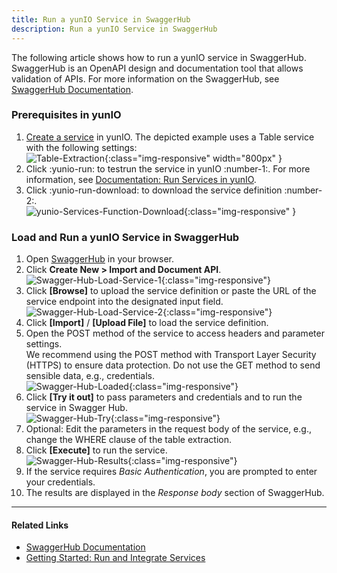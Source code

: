 ```yaml
---
title: Run a yunIO Service in SwaggerHub
description: Run a yunIO Service in SwaggerHub
---
```


The following article shows how to run a yunIO service in SwaggerHub.<br>
SwaggerHub is an OpenAPI design and documentation tool that allows validation of APIs.
For more information on the SwaggerHub, see [SwaggerHub Documentation](https://support.smartbear.com/swaggerhub/docs/).

### Prerequisites in yunIO

1. [Create a service](../getting-started.md/#create-a-service) in yunIO. The depicted example uses a Table service with the following settings:<br>
![Table-Extraction](../assets/images/yunio/articles/table-settings.png){:class="img-responsive" width="800px" }
2. Click :yunio-run: to testrun the service in yunIO :number-1:. For more information, see [Documentation: Run Services in yunIO](../documentation/run-services.md/#run-services-in-yunio).
3. Click :yunio-run-download: to download the service definition :number-2:.<br>
![yunio-Services-Function-Download](../assets/images/yunio/articles/yunio-run-services-function-download.png){:class="img-responsive" }

### Load and Run a yunIO Service in SwaggerHub

1. Open [SwaggerHub](https://app.swaggerhub.com/home) in your browser.
2. Click **Create New > Import and Document API**.<br>
![Swagger-Hub-Load-Service-1](../assets/images/yunio/articles/swagger-hub-load.png){:class="img-responsive"}
3. Click **[Browse]** to upload the service definition or paste the URL of the service endpoint into the designated input field.<br>
![Swagger-Hub-Load-Service-2](../assets/images/yunio/articles/swagger-hub-load-body.png){:class="img-responsive"}
4. Click **[Import]** / **[Upload File]** to load the service definition. 
5. Open the POST method of the service to access headers and parameter settings.<br>
We recommend using the POST method with Transport Layer Security (HTTPS) to ensure data protection. 
Do not use the GET method to send sensible data, e.g., credentials.<br>
![Swagger-Hub-Loaded](../assets/images/yunio/articles/swagger-hub-loaded.png){:class="img-responsive"}
6. Click **[Try it out]** to pass parameters and credentials and to run the service in Swagger Hub.<br>
![Swagger-Hub-Try](../assets/images/yunio/articles/swagger-hub-try.png){:class="img-responsive"}
7. Optional: Edit the parameters in the request body of the service, e.g., change the WHERE clause of the table extraction. 
8. Click **[Execute]** to run the service.<br>
![Swagger-Hub-Results](../assets/images/yunio/articles/swagger-hub-results.png){:class="img-responsive"}
9. If the service requires *Basic Authentication*, you are prompted to enter your credentials.
10. The results are displayed in the *Response body* section of SwaggerHub.


******

#### Related Links
- [SwaggerHub Documentation](https://support.smartbear.com/swaggerhub-explore/docs/en/get-started.html)
- [Getting Started: Run and Integrate Services](../getting-started.md/#run-services)
